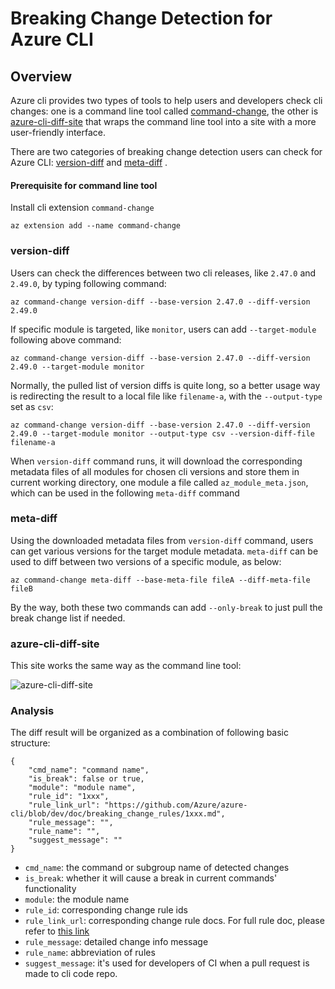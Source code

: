 # Breaking Change Detection for Azure CLI

## Overview

Azure cli provides two types of tools to help users and developers check cli changes: one is a command line tool called [command-change](https://github.com/Azure/azure-cli-extensions/blob/main/src/command-change/README.md), the other is [azure-cli-diff-site](https://azure-cli-diff-site.azurewebsites.net/) that wraps the command line tool into a site with a more user-friendly interface. 

There are two categories of breaking change detection users can check for Azure CLI: [version-diff](https://github.com/Azure/azure-cli-extensions/blob/main/src/command-change/README.md#version-diff) and [meta-diff](https://github.com/Azure/azure-cli-extensions/blob/main/src/command-change/README.md#meta-diff) .

#### Prerequisite for command line tool

Install cli extension `command-change`

```
az extension add --name command-change
```

### version-diff

Users can check the differences between two cli releases, like `2.47.0` and `2.49.0`, by typing following command:
```
az command-change version-diff --base-version 2.47.0 --diff-version 2.49.0
```

If specific module is targeted, like `monitor`, users can add `--target-module` following above command:
```
az command-change version-diff --base-version 2.47.0 --diff-version 2.49.0 --target-module monitor
```

Normally, the pulled list of version diffs is quite long, so a better usage way is redirecting the result to a local file like `filename-a`, with the `--output-type` set as `csv`:
```
az command-change version-diff --base-version 2.47.0 --diff-version 2.49.0 --target-module monitor --output-type csv --version-diff-file filename-a
```

When `version-diff` command runs, it will download the corresponding metadata files of all modules for chosen cli versions and store them in current working directory, one module a file called `az_module_meta.json`, which can be used in the following `meta-diff` command


### meta-diff

Using the downloaded metadata files from `version-diff` command, users can get various versions for the target module metadata. `meta-diff` can be used to diff between two versions of a specific module, as below:

```
az command-change meta-diff --base-meta-file fileA --diff-meta-file fileB
```

By the way, both these two commands can add `--only-break` to just pull the break change list if needed.



### azure-cli-diff-site

This site works the same way as the command line tool:

![azure-cli-diff-site](assets/azure-cli-diff-site.gif)



### Analysis

The diff result will be organized as a combination of following basic structure:
```
{
    "cmd_name": "command name",
    "is_break": false or true,
    "module": "module name",
    "rule_id": "1xxx",
    "rule_link_url": "https://github.com/Azure/azure-cli/blob/dev/doc/breaking_change_rules/1xxx.md",
    "rule_message": "",
    "rule_name": "",
    "suggest_message": ""
}
```

- `cmd_name`: the command or subgroup name of detected changes
- `is_break`: whether it will cause a break in current commands' functionality
- `module`: the module name
- `rule_id`: corresponding change rule ids
- `rule_link_url`: corresponding change rule docs. For full rule doc, please refer to [this link](https://github.com/Azure/azure-cli/tree/dev/doc/breaking_change_rules)
- `rule_message`: detailed change info message
- `rule_name`: abbreviation of rules
- `suggest_message`: it's used for developers of CI when a pull request is made to cli code repo.

